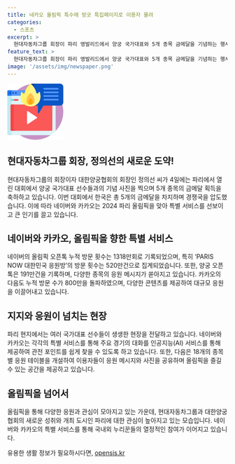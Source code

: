 ```yaml
---
title: 네카오 올림픽 특수에 방긋 특집페이지로 이용자 몰려
categories:
  - 스포츠
excerpt: >
  현대자동차그룹 회장이 파리 앵발리드에서 양궁 국가대표와 5개 종목 금메달을 기념하는 행사를 열었다. 네이버와 카카오는 2024 파리 올림픽을 맞아 특집 서비스를 선보이고 있는데, 네이버의 올림픽 오픈톡 방문 횟수는 1318만회를 기록하며 양궁 오픈톡이 가장 많은 관심을 받았다. 또한, 다음카페의 오픈형 커뮤니티 테이블을 통해 응원 메시지와 선수들의 활약상을 공유하며 올림픽을 즐기고 있다. 현지 해설위원과 국가대표 선수가 생생한 현장을 전달하고 있으며, AI 서비스 클로바X를 통해 주요 경기의 대화를 요약하여 제공하고 있다.
feature_text: >
  현대자동차그룹 회장이 파리 앵발리드에서 양궁 국가대표와 5개 종목 금메달을 기념하는 행사를 열었다. 네이버와 카카오는 2024 파리 올림픽을 맞아 특집 서비스를 선보이고 있는데, 네이버의 올림픽 오픈톡 방문 횟수는 1318만회를 기록하며 양궁 오픈톡이 가장 많은 관심을 받았다. 또한, 다음카페의 오픈형 커뮤니티 테이블을 통해 응원 메시지와 선수들의 활약상을 공유하며 올림픽을 즐기고 있다. 현지 해설위원과 국가대표 선수가 생생한 현장을 전달하고 있으며, AI 서비스 클로바X를 통해 주요 경기의 대화를 요약하여 제공하고 있다.
image: '/assets/img/newspaper.png'
---
```


<p><img src="/assets/img/news.png" alt="rentncar 속보" /></p>

<h2 data-ke-size="size26">현대자동차그룹 회장, 정의선의 새로운 도약!</h2>

<p data-ke-size="size16">현대자동차그룹의 회장이자 대한양궁협회의 회장인 정의선 씨가 4일에는 파리에서 열린 대회에서 양궁 국가대표 선수들과의 기념 사진을 찍으며 5개 종목의 금메달 획득을 축하하고 있습니다. 이번 대회에서 한국은 총 5개의 금메달을 차지하며 경쟁국을 압도했습니다. 이에 따라 네이버와 카카오는 2024 파리 올림픽을 맞아 특별 서비스를 선보이고 큰 인기를 끌고 있습니다.</p>

<h2 data-ke-size="size26">네이버와 카카오, 올림픽을 향한 특별 서비스</h2>

<p data-ke-size="size16">네이버의 올림픽 오픈톡 누적 방문 횟수는 1318만회로 기록되었으며, 특히 ‘PARIS NOW 대한민국 응원방’의 방문 횟수는 520만건으로 집계되었습니다. 또한, 양궁 오픈톡은 191만건을 기록하며, 다양한 종목의 응원 메시지가 쏟아지고 있습니다. 카카오의 다음도 누적 방문 수가 800만을 돌파하였으며, 다양한 콘텐츠를 제공하여 대규모 응원을 이끌어내고 있습니다.</p>

<h2 data-ke-size="size26">지지와 응원이 넘치는 현장</h2>

<p data-ke-size="size16">파리 현지에서는 여러 국가대표 선수들이 생생한 현장을 전달하고 있습니다. 네이버와 카카오는 각각의 특별 서비스를 통해 주요 경기의 대화를 인공지능(AI) 서비스를 통해 제공하여 관전 포인트를 쉽게 찾을 수 있도록 하고 있습니다. 또한, 다음은 18개의 종목별 응원 테이블을 개설하여 이용자들이 응원 메시지와 사진을 공유하며 올림픽을 즐길 수 있는 공간을 제공하고 있습니다.</p>

<h2 data-ke-size="size26">올림픽을 넘어서</h2>

<p data-ke-size="size16">올림픽을 통해 다양한 응원과 관심이 모아지고 있는 가운데, 현대자동차그룹과 대한양궁협회의 새로운 성취와 개최 도시인 파리에 대한 관심이 높아지고 있는 모습입니다. 네이버와 카카오의 특별 서비스를 통해 국내외 누리꾼들의 열정적인 참여가 이어지고 있습니다.</p>
유용한 생활 정보가 필요하시다면, <a href="https://opensis.kr" rel="dofollow">opensis.kr</a>



